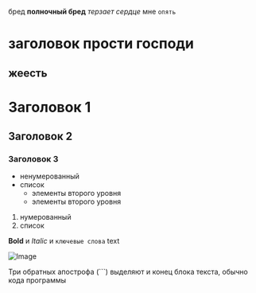 бред **полночный бред** _терзает сердце_ мне `опять`

# заголовок прости господи
## жеесть


# Заголовок 1
## Заголовок 2
### Заголовок 3

* ненумерованный
* список
  * элементы второго уровня
  * элементы второго уровня

1. нумерованный 
2. список

**Bold** и _Italic_ и `ключевые слова` text

![Image]((https://64.media.tumblr.com/c2174e7f5a044b84031ec11893aec89e/e8bef377039ae689-61/s640x960/2d7e1ca47b98082a65c2b1a90beafce07c850c49.jpg)https://64.media.tumblr.com/c2174e7f5a044b84031ec11893aec89e/e8bef377039ae689-61/s640x960/2d7e1ca47b98082a65c2b1a90beafce07c850c49.jpg)


Три обратных апострофа  (```) выделяют и конец блока текста, обычно кода программы
